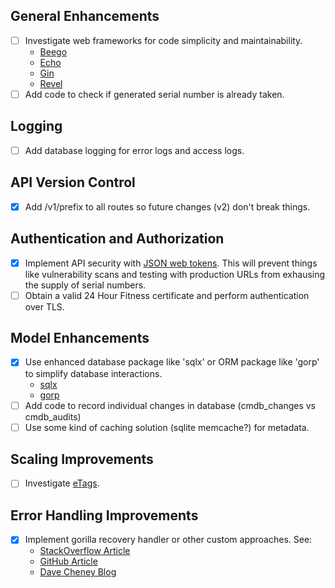 General Enhancements
--------------------
- [ ] Investigate web frameworks for code simplicity and maintainability.
	* [Beego](https://beego.me/docs/intro/)
	* [Echo](https://echo.labstack.com/)
	* [Gin](https://gin-gonic.github.io/gin/)
	* [Revel](https://revel.github.io/)
- [ ] Add code to check if generated serial number is already taken.

Logging
-------
- [ ] Add database logging for error logs and access logs.

API Version Control
-------------------

- [X] Add /v1/prefix to all routes so future changes (v2) don't break things.

Authentication and Authorization
--------------------------------

- [X] Implement API security with [JSON web tokens](http://jwt.io/). This will prevent things like vulnerability scans and testing with production URLs from exhausing the supply of serial numbers. 
- [ ] Obtain a valid 24 Hour Fitness certificate and perform authentication over TLS.

Model Enhancements
------------------

- [X] Use enhanced database package like 'sqlx' or ORM package like 'gorp' to simplify database interactions.
	* [sqlx](https://github.com/jmoiron/sqlx)
	* [gorp](https://github.com/go-gorp/gorp)
- [ ] Add code to record individual changes in database (cmdb_changes vs cmdb_audits)
- [ ] Use some kind of caching solution (sqlite memcache?) for metadata.

Scaling Improvements
--------------------

- [ ] Investigate [eTags](http://en.wikipedia.org/wiki/HTTP_ETag).

Error Handling Improvements
---------------------------
- [X] Implement gorilla recovery handler or other custom approaches. See:
	* [StackOverflow Article](https://stackoverflow.com/questions/33904503/go-gorilla-panic-handler-to-respond-with-custom-status)
	* [GitHub Article](https://elithrar.github.io/article/http-handler-error-handling-revisited/) 
	* [Dave Cheney Blog](https://dave.cheney.net/2014/12/24/inspecting-errors)
